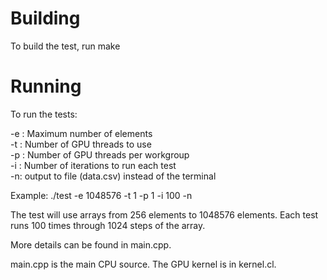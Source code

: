# Building

To build the test, run make

# Running

To run the tests:

  -e <int>: Maximum number of elements  
  -t <int>: Number of GPU threads to use  
  -p <int>: Number of GPU threads per workgroup  
  -i <int>: Number of iterations to run each test  
  -n: output to file (data.csv) instead of the terminal  
 
Example:
  ./test -e 1048576 -t 1 -p 1 -i 100 -n

The test will use arrays from 256 elements to 1048576  elements. 
Each test runs 100 times through 1024 steps of the array.

More details can be found in main.cpp.

main.cpp is the main CPU source. The GPU kernel is in kernel.cl.
